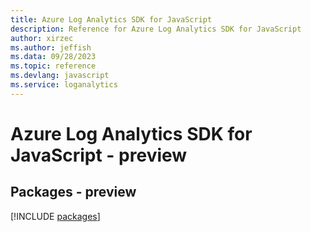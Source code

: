 ```yaml
---
title: Azure Log Analytics SDK for JavaScript
description: Reference for Azure Log Analytics SDK for JavaScript
author: xirzec
ms.author: jeffish
ms.data: 09/28/2023
ms.topic: reference
ms.devlang: javascript
ms.service: loganalytics
---
```

# Azure Log Analytics SDK for JavaScript - preview
## Packages - preview
[!INCLUDE [packages](log-analytics-index.md)]